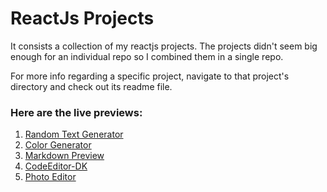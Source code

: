 # ReactJs Projects

It consists a collection of my reactjs projects. The projects didn't seem big enough for an individual repo so I combined them in a single repo.

For more info regarding a specific project, navigate to that project's directory and check out its readme file.

### Here are the live previews:

1. [Random Text Generator](https://randomtextgenerator-react-dk.netlify.app/)
2. [Color Generator](https://colorgenerator-react-dk.netlify.app/)
3. [Markdown Preview](https://markdownpreview-react-dk.netlify.app/)
4. [CodeEditor-DK](https://codeeditor-react-dk.netlify.app/)
5. [Photo Editor](https://photoeditor-react-dk.netlify.app/)
